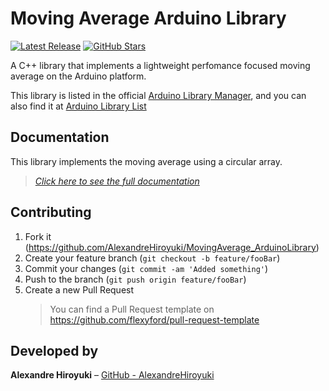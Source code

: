 # Moving Average Arduino Library

[![Latest Release](https://img.shields.io/github/v/release/AlexandreHiroyuki/MovingAverage_ArduinoLibrary)](https://github.com/AlexandreHiroyuki/MovingAverage_ArduinoLibrary/releases)
[![GitHub Stars](https://img.shields.io/github/stars/AlexandreHiroyuki/MovingAverage_ArduinoLibrary?color=yellow)](https://github.com/AlexandreHiroyuki/MovingAverage_ArduinoLibrary/stargazers)

A C++ library that implements a lightweight perfomance focused moving average on the Arduino platform.

This library is listed in the official [Arduino Library Manager](https://www.arduino.cc/reference/en/libraries/moving-average-library/), and you can also find it at [Arduino Library List](https://www.arduinolibraries.info/libraries/moving-average-library)

## Documentation

This library implements the moving average using a circular array.

> _[Click here to see the full documentation](https://alexandrehiroyuki.github.io/MovingAverage_ArduinoLibrary/)_

## Contributing

1. Fork it (<https://github.com/AlexandreHiroyuki/MovingAverage_ArduinoLibrary>)
2. Create your feature branch (`git checkout -b feature/fooBar`)
3. Commit your changes (`git commit -am 'Added something'`)
4. Push to the branch (`git push origin feature/fooBar`)
5. Create a new Pull Request
   > You can find a Pull Request template on <https://github.com/flexyford/pull-request-template>

## Developed by

**Alexandre Hiroyuki** – [GitHub - AlexandreHiroyuki](https://github.com/AlexandreHiroyuki)
